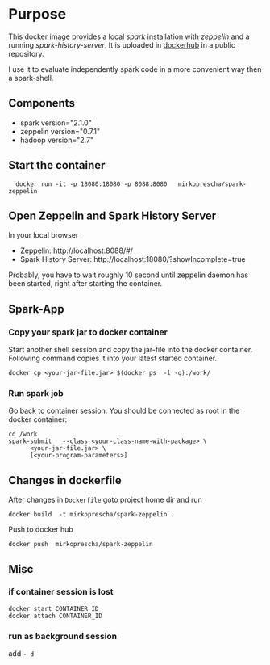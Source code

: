 # Purpose 

This docker image provides a local *spark* installation with *zeppelin* and a running *spark-history-server*.
It is uploaded in [dockerhub](https://hub.docker.com/r/mirkoprescha/spark-zeppelin/) in a public repository.

I use it to evaluate independently spark code in a more convenient way then a spark-shell.
 
## Components
- spark version="2.1.0"
- zeppelin version="0.7.1"
- hadoop version="2.7"
 
## Start the container
```
  docker run -it -p 18080:18080 -p 8088:8080   mirkoprescha/spark-zeppelin
```

## Open Zeppelin and Spark History Server  

In your local browser 
- Zeppelin: http://localhost:8088/#/
- Spark History Server: http://localhost:18080/?showIncomplete=true

Probably, you have to wait roughly 10 second until zeppelin daemon has been started, right after starting the container.



## Spark-App
 
### Copy your spark jar to docker container

Start another shell session and copy the jar-file into the docker container.
Following command copies it into your latest started container.
```
docker cp <your-jar-file.jar> $(docker ps  -l -q):/work/
```


###  Run spark job

Go back to container session. You should be connected as root in the docker container:

```
cd /work
spark-submit   --class <your-class-name-with-package> \
      <your-jar-file.jar> \
      [<your-program-parameters>]
```
 

## Changes in dockerfile
 
After changes in `Dockerfile` goto project home dir and run
```
docker build  -t mirkoprescha/spark-zeppelin .
```

Push to docker hub
```
docker push  mirkoprescha/spark-zeppelin
```


## Misc

### if container session is lost
```
docker start CONTAINER_ID
docker attach CONTAINER_ID
```

### run as background session
add `- d`
